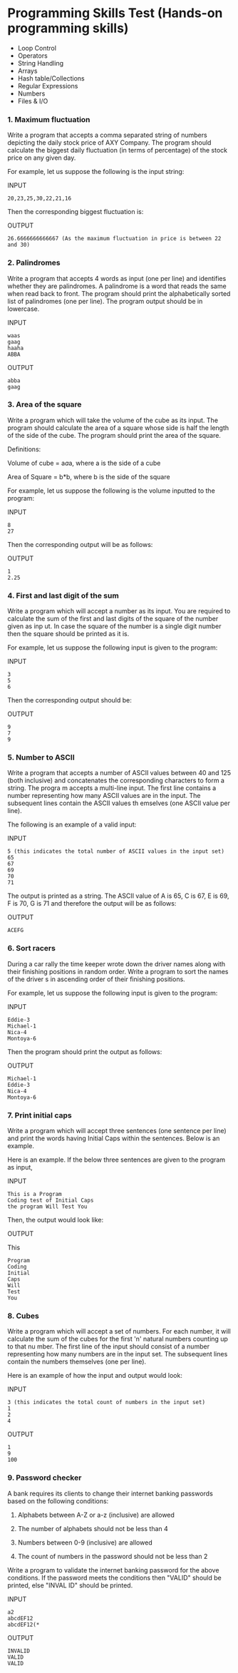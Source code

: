 Programming Skills Test (Hands-on programming skills)
=============

* Loop Control
* Operators
* String Handling
* Arrays
* Hash table/Collections
* Regular Expressions
* Numbers
* Files & I/O

### 1. Maximum fluctuation
  
  Write a program that accepts a comma separated string of numbers depicting the daily stock price of AXY Company. The program should calculate the biggest daily fluctuation (in terms of percentage) of the stock price on any given day.

  For example, let us suppose the following is the input string:

  INPUT
  
    20,23,25,30,22,21,16

  Then the corresponding biggest fluctuation is:

  OUTPUT
  
    26.6666666666667 (As the maximum fluctuation in price is between 22 and 30)

### 2. Palindromes

  Write a program that accepts 4 words as input (one per line) and identifies whether they are palindromes. A palindrome is a word that reads the same when read back to front. The program should print the alphabetically sorted list of palindromes (one per line). The program output should be in lowercase.
  
  INPUT

    waas
    gaag
    haaha
    ABBA

  OUTPUT

    abba
    gaag
    
### 3. Area of the square

Write a program which will take the volume of the cube as its input. The program should calculate the area of a square whose side is half the length of the side of 
the cube. The program should print the area of the square. 

Definitions:

Volume of cube = a*a*a, where a is the side of a cube

Area of Square = b*b, where b is the side of the square

For example, let us suppose the following is the volume inputted to the program:

  INPUT
  
    8
    27

Then the corresponding output will be as follows:

  OUTPUT

    1
    2.25

### 4. First and last digit of the sum

Write a program which will accept a number as its input. You are required to calculate the sum of the first and last digits of the square of the number given as inp
ut. In case the square of the number is a single digit number then the square should be printed as it is.

For example, let us suppose the following input is given to the program:

  INPUT

    3
    5
    6

Then the corresponding output should be:

  OUTPUT

    9
    7
    9
    
### 5. Number to ASCII

Write a program that accepts a number of ASCII values between 40 and 125 (both inclusive) and concatenates the corresponding characters to form a string. The progra
m accepts a multi-line input. The first line contains a number representing how many ASCII values are in the input. The subsequent lines contain the ASCII values th
emselves (one ASCII value per line).


The following is an example of a valid input:

INPUT

    5 (this indicates the total number of ASCII values in the input set)
    65
    67
    69
    70
    71

The output is printed as a string. The ASCII value of A is 65, C is 67, E is 69, F is 70, G is 71 and therefore the output will be as follows:

OUTPUT

    ACEFG

### 6. Sort racers

During a car rally the time keeper wrote down the driver names along with their finishing positions in random order. Write a program to sort the names of the driver
s in ascending order of their finishing positions.


For example, let us suppose the following input is given to the program:

INPUT

    Eddie-3
    Michael-1
    Nica-4
    Montoya-6

Then the program should print the output as follows:

OUTPUT

    Michael-1
    Eddie-3
    Nica-4
    Montoya-6

### 7. Print initial caps

Write a program which will accept three sentences (one sentence per line) and print the words having Initial Caps within the sentences. Below is an example.

Here is an example. If the below three sentences are given to the program as input,

INPUT

    This is a Program
    Coding test of Initial Caps
    the program Will Test You

Then, the output would look like:

OUTPUT

This

    Program
    Coding
    Initial
    Caps
    Will
    Test
    You
    
### 8. Cubes

Write a program which will accept a set of numbers. For each number, it will calculate the sum of the cubes for the first 'n' natural numbers counting up to that nu
mber. The first line of the input should consist of a number representing how many numbers are in the input set. The subsequent lines contain the numbers themselves
 (one per line).

Here is an example of how the input and output would look: 

INPUT

    3 (this indicates the total count of numbers in the input set)
    1
    2
    4

OUTPUT

    1
    9
    100
    
### 9. Password checker

A bank requires its clients to change their internet banking passwords based on the following conditions:

1. Alphabets between A-Z or a-z (inclusive) are allowed 

2. The number of alphabets should not be less than 4 

3. Numbers between 0-9 (inclusive) are allowed 

4. The count of numbers in the password should not be less than 2 

Write a program to validate the internet banking password for the above conditions. If the password meets the conditions then "VALID" should be printed, else "INVAL
ID" should be printed.

INPUT

    a2
    abcdEF12
    abcdEF12(*

OUTPUT

    INVALID
    VALID
    VALID
